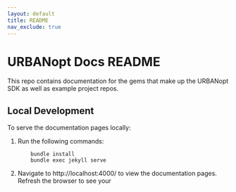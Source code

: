 ```yaml
---
layout: default
title: README
nav_exclude: true
---
```


# URBANopt Docs README

This repo contains documentation for the gems that make up the URBANopt SDK as well as example project repos.

## Local Development

To serve the documentation pages locally:
1. Run the following commands:
	``` 
		bundle install
		bundle exec jekyll serve
	```
1. Navigate to http://localhost:4000/ to view the documentation pages.  Refresh the browser to see your
